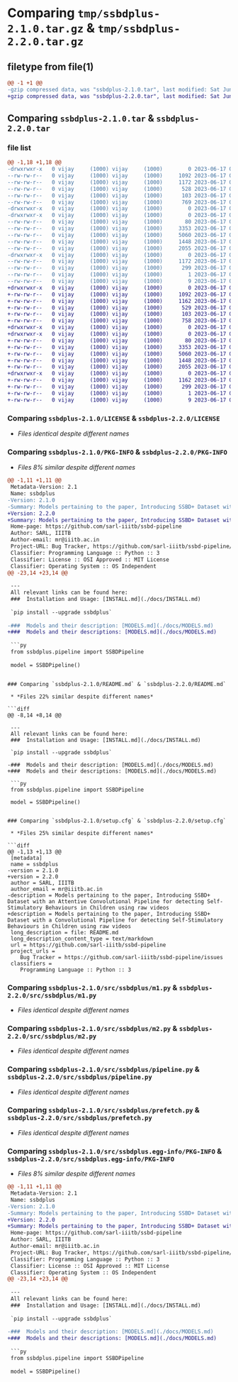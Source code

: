 # Comparing `tmp/ssbdplus-2.1.0.tar.gz` & `tmp/ssbdplus-2.2.0.tar.gz`

## filetype from file(1)

```diff
@@ -1 +1 @@
-gzip compressed data, was "ssbdplus-2.1.0.tar", last modified: Sat Jun 17 06:18:08 2023, max compression
+gzip compressed data, was "ssbdplus-2.2.0.tar", last modified: Sat Jun 17 06:28:49 2023, max compression
```

## Comparing `ssbdplus-2.1.0.tar` & `ssbdplus-2.2.0.tar`

### file list

```diff
@@ -1,18 +1,18 @@
-drwxrwxr-x   0 vijay     (1000) vijay     (1000)        0 2023-06-17 06:18:08.329325 ssbdplus-2.1.0/
--rw-rw-r--   0 vijay     (1000) vijay     (1000)     1092 2023-06-17 05:34:23.000000 ssbdplus-2.1.0/LICENSE
--rw-rw-r--   0 vijay     (1000) vijay     (1000)     1172 2023-06-17 06:18:08.329325 ssbdplus-2.1.0/PKG-INFO
--rw-rw-r--   0 vijay     (1000) vijay     (1000)      528 2023-06-17 06:11:41.000000 ssbdplus-2.1.0/README.md
--rw-rw-r--   0 vijay     (1000) vijay     (1000)      103 2023-06-17 05:59:22.000000 ssbdplus-2.1.0/pyproject.toml
--rw-rw-r--   0 vijay     (1000) vijay     (1000)      769 2023-06-17 06:18:08.329325 ssbdplus-2.1.0/setup.cfg
-drwxrwxr-x   0 vijay     (1000) vijay     (1000)        0 2023-06-17 06:18:08.325325 ssbdplus-2.1.0/src/
-drwxrwxr-x   0 vijay     (1000) vijay     (1000)        0 2023-06-17 06:18:08.325325 ssbdplus-2.1.0/src/ssbdplus/
--rw-rw-r--   0 vijay     (1000) vijay     (1000)       80 2023-06-17 05:57:00.000000 ssbdplus-2.1.0/src/ssbdplus/__init__.py
--rw-rw-r--   0 vijay     (1000) vijay     (1000)     3353 2023-06-17 05:34:23.000000 ssbdplus-2.1.0/src/ssbdplus/m1.py
--rw-rw-r--   0 vijay     (1000) vijay     (1000)     5060 2023-06-17 05:34:23.000000 ssbdplus-2.1.0/src/ssbdplus/m2.py
--rw-rw-r--   0 vijay     (1000) vijay     (1000)     1448 2023-06-17 05:34:23.000000 ssbdplus-2.1.0/src/ssbdplus/pipeline.py
--rw-rw-r--   0 vijay     (1000) vijay     (1000)     2055 2023-06-17 06:13:24.000000 ssbdplus-2.1.0/src/ssbdplus/prefetch.py
-drwxrwxr-x   0 vijay     (1000) vijay     (1000)        0 2023-06-17 06:18:08.325325 ssbdplus-2.1.0/src/ssbdplus.egg-info/
--rw-rw-r--   0 vijay     (1000) vijay     (1000)     1172 2023-06-17 06:18:08.000000 ssbdplus-2.1.0/src/ssbdplus.egg-info/PKG-INFO
--rw-rw-r--   0 vijay     (1000) vijay     (1000)      299 2023-06-17 06:18:08.000000 ssbdplus-2.1.0/src/ssbdplus.egg-info/SOURCES.txt
--rw-rw-r--   0 vijay     (1000) vijay     (1000)        1 2023-06-17 06:18:08.000000 ssbdplus-2.1.0/src/ssbdplus.egg-info/dependency_links.txt
--rw-rw-r--   0 vijay     (1000) vijay     (1000)        9 2023-06-17 06:18:08.000000 ssbdplus-2.1.0/src/ssbdplus.egg-info/top_level.txt
+drwxrwxr-x   0 vijay     (1000) vijay     (1000)        0 2023-06-17 06:28:49.812673 ssbdplus-2.2.0/
+-rw-rw-r--   0 vijay     (1000) vijay     (1000)     1092 2023-06-17 06:21:23.000000 ssbdplus-2.2.0/LICENSE
+-rw-rw-r--   0 vijay     (1000) vijay     (1000)     1162 2023-06-17 06:28:49.812673 ssbdplus-2.2.0/PKG-INFO
+-rw-rw-r--   0 vijay     (1000) vijay     (1000)      529 2023-06-17 06:27:58.000000 ssbdplus-2.2.0/README.md
+-rw-rw-r--   0 vijay     (1000) vijay     (1000)      103 2023-06-17 05:59:22.000000 ssbdplus-2.2.0/pyproject.toml
+-rw-rw-r--   0 vijay     (1000) vijay     (1000)      758 2023-06-17 06:28:49.812673 ssbdplus-2.2.0/setup.cfg
+drwxrwxr-x   0 vijay     (1000) vijay     (1000)        0 2023-06-17 06:28:49.808673 ssbdplus-2.2.0/src/
+drwxrwxr-x   0 vijay     (1000) vijay     (1000)        0 2023-06-17 06:28:49.808673 ssbdplus-2.2.0/src/ssbdplus/
+-rw-rw-r--   0 vijay     (1000) vijay     (1000)       80 2023-06-17 05:57:00.000000 ssbdplus-2.2.0/src/ssbdplus/__init__.py
+-rw-rw-r--   0 vijay     (1000) vijay     (1000)     3353 2023-06-17 05:34:23.000000 ssbdplus-2.2.0/src/ssbdplus/m1.py
+-rw-rw-r--   0 vijay     (1000) vijay     (1000)     5060 2023-06-17 05:34:23.000000 ssbdplus-2.2.0/src/ssbdplus/m2.py
+-rw-rw-r--   0 vijay     (1000) vijay     (1000)     1448 2023-06-17 05:34:23.000000 ssbdplus-2.2.0/src/ssbdplus/pipeline.py
+-rw-rw-r--   0 vijay     (1000) vijay     (1000)     2055 2023-06-17 06:13:24.000000 ssbdplus-2.2.0/src/ssbdplus/prefetch.py
+drwxrwxr-x   0 vijay     (1000) vijay     (1000)        0 2023-06-17 06:28:49.812673 ssbdplus-2.2.0/src/ssbdplus.egg-info/
+-rw-rw-r--   0 vijay     (1000) vijay     (1000)     1162 2023-06-17 06:28:49.000000 ssbdplus-2.2.0/src/ssbdplus.egg-info/PKG-INFO
+-rw-rw-r--   0 vijay     (1000) vijay     (1000)      299 2023-06-17 06:28:49.000000 ssbdplus-2.2.0/src/ssbdplus.egg-info/SOURCES.txt
+-rw-rw-r--   0 vijay     (1000) vijay     (1000)        1 2023-06-17 06:28:49.000000 ssbdplus-2.2.0/src/ssbdplus.egg-info/dependency_links.txt
+-rw-rw-r--   0 vijay     (1000) vijay     (1000)        9 2023-06-17 06:28:49.000000 ssbdplus-2.2.0/src/ssbdplus.egg-info/top_level.txt
```

### Comparing `ssbdplus-2.1.0/LICENSE` & `ssbdplus-2.2.0/LICENSE`

 * *Files identical despite different names*

### Comparing `ssbdplus-2.1.0/PKG-INFO` & `ssbdplus-2.2.0/PKG-INFO`

 * *Files 8% similar despite different names*

```diff
@@ -1,11 +1,11 @@
 Metadata-Version: 2.1
 Name: ssbdplus
-Version: 2.1.0
-Summary: Models pertaining to the paper, Introducing SSBD+ Dataset with an Attentive Convolutional Pipeline for detecting Self-Stimulatory Behaviours in Children using raw videos
+Version: 2.2.0
+Summary: Models pertaining to the paper, Introducing SSBD+ Dataset with a Convolutional Pipeline for detecting Self-Stimulatory Behaviours in Children using raw videos
 Home-page: https://github.com/sarl-iiitb/ssbd-pipeline
 Author: SARL, IIITB
 Author-email: mr@iiitb.ac.in
 Project-URL: Bug Tracker, https://github.com/sarl-iiitb/ssbd-pipeline/issues
 Classifier: Programming Language :: Python :: 3
 Classifier: License :: OSI Approved :: MIT License
 Classifier: Operating System :: OS Independent
@@ -23,14 +23,14 @@
 
 --- 
 All relevant links can be found here:
 ###  Installation and Usage: [INSTALL.md](./docs/INSTALL.md)
 
 `pip install --upgrade ssbdplus`  
 
-###  Models and their description: [MODELS.md](./docs/MODELS.md) 
+###  Models and their descriptions: [MODELS.md](./docs/MODELS.md) 
 
 ```py
 from ssbdplus.pipeline import SSBDPipeline
 
 model = SSBDPipeline()
 ```
```

### Comparing `ssbdplus-2.1.0/README.md` & `ssbdplus-2.2.0/README.md`

 * *Files 22% similar despite different names*

```diff
@@ -8,14 +8,14 @@
 
 --- 
 All relevant links can be found here:
 ###  Installation and Usage: [INSTALL.md](./docs/INSTALL.md)
 
 `pip install --upgrade ssbdplus`  
 
-###  Models and their description: [MODELS.md](./docs/MODELS.md) 
+###  Models and their descriptions: [MODELS.md](./docs/MODELS.md) 
 
 ```py
 from ssbdplus.pipeline import SSBDPipeline
 
 model = SSBDPipeline()
 ```
```

### Comparing `ssbdplus-2.1.0/setup.cfg` & `ssbdplus-2.2.0/setup.cfg`

 * *Files 25% similar despite different names*

```diff
@@ -1,13 +1,13 @@
 [metadata]
 name = ssbdplus
-version = 2.1.0
+version = 2.2.0
 author = SARL, IIITB
 author_email = mr@iiitb.ac.in
-description = Models pertaining to the paper, Introducing SSBD+ Dataset with an Attentive Convolutional Pipeline for detecting Self-Stimulatory Behaviours in Children using raw videos
+description = Models pertaining to the paper, Introducing SSBD+ Dataset with a Convolutional Pipeline for detecting Self-Stimulatory Behaviours in Children using raw videos
 long_description = file: README.md
 long_description_content_type = text/markdown
 url = https://github.com/sarl-iiitb/ssbd-pipeline
 project_urls = 
 	Bug Tracker = https://github.com/sarl-iiitb/ssbd-pipeline/issues
 classifiers = 
 	Programming Language :: Python :: 3
```

### Comparing `ssbdplus-2.1.0/src/ssbdplus/m1.py` & `ssbdplus-2.2.0/src/ssbdplus/m1.py`

 * *Files identical despite different names*

### Comparing `ssbdplus-2.1.0/src/ssbdplus/m2.py` & `ssbdplus-2.2.0/src/ssbdplus/m2.py`

 * *Files identical despite different names*

### Comparing `ssbdplus-2.1.0/src/ssbdplus/pipeline.py` & `ssbdplus-2.2.0/src/ssbdplus/pipeline.py`

 * *Files identical despite different names*

### Comparing `ssbdplus-2.1.0/src/ssbdplus/prefetch.py` & `ssbdplus-2.2.0/src/ssbdplus/prefetch.py`

 * *Files identical despite different names*

### Comparing `ssbdplus-2.1.0/src/ssbdplus.egg-info/PKG-INFO` & `ssbdplus-2.2.0/src/ssbdplus.egg-info/PKG-INFO`

 * *Files 8% similar despite different names*

```diff
@@ -1,11 +1,11 @@
 Metadata-Version: 2.1
 Name: ssbdplus
-Version: 2.1.0
-Summary: Models pertaining to the paper, Introducing SSBD+ Dataset with an Attentive Convolutional Pipeline for detecting Self-Stimulatory Behaviours in Children using raw videos
+Version: 2.2.0
+Summary: Models pertaining to the paper, Introducing SSBD+ Dataset with a Convolutional Pipeline for detecting Self-Stimulatory Behaviours in Children using raw videos
 Home-page: https://github.com/sarl-iiitb/ssbd-pipeline
 Author: SARL, IIITB
 Author-email: mr@iiitb.ac.in
 Project-URL: Bug Tracker, https://github.com/sarl-iiitb/ssbd-pipeline/issues
 Classifier: Programming Language :: Python :: 3
 Classifier: License :: OSI Approved :: MIT License
 Classifier: Operating System :: OS Independent
@@ -23,14 +23,14 @@
 
 --- 
 All relevant links can be found here:
 ###  Installation and Usage: [INSTALL.md](./docs/INSTALL.md)
 
 `pip install --upgrade ssbdplus`  
 
-###  Models and their description: [MODELS.md](./docs/MODELS.md) 
+###  Models and their descriptions: [MODELS.md](./docs/MODELS.md) 
 
 ```py
 from ssbdplus.pipeline import SSBDPipeline
 
 model = SSBDPipeline()
 ```
```

